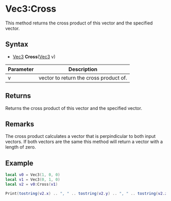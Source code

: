 # Vec3:Cross

This method returns the cross product of this vector and the specified vector.

## Syntax

- [Vec3](Vec3.md) **Cross**([Vec3](Vec3.md) v)

| Parameter | Description |
|-|-|
|v|vector to return the cross product of.|

## Returns

Returns the cross product of this vector and the specified vector.

## Remarks

The cross product calculates a vector that is perpindicular to both input vectors. If both vectors are the same this method will return a vector with a length of zero.

## Example

```lua
local v0 = Vec3(1, 0, 0)
local v1 = Vec3(0, 1, 0)
local v2 = v0:Cross(v1)

Print(tostring(v2.x) .. ", " .. tostring(v2.y) .. ", " .. tostring(v2.z))
```
